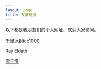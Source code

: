 ```yaml
---
layout: page
title: 友情链接
---
```

以下都是我朋友们的个人网址，欢迎大家访问。

[千里冰封ice1000](http://ice1000.org/)

[Ray Eldath](https://ray-eldath.me/)

[雪千渔](http://www.imxqy.com/)